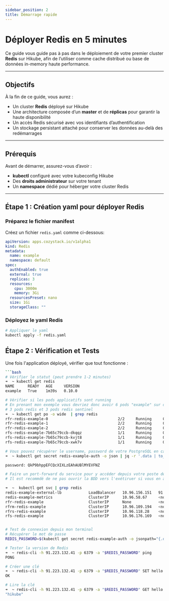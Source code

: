 ```yaml
---
sidebar_position: 2
title: Démarrage rapide
---
```


# Déployer Redis en 5 minutes

Ce guide vous guide pas à pas dans le déploiement de votre premier cluster **Redis** sur Hikube, afin de l’utiliser comme cache distribué ou base de données in-memory haute performance.  

---

## Objectifs

À la fin de ce guide, vous aurez :  
- Un cluster **Redis** déployé sur Hikube  
- Une architecture composée d’un **master** et de **réplicas** pour garantir la haute disponibilité  
- Un accès Redis sécurisé avec vos identifiants d’authentification  
- Un stockage persistant attaché pour conserver les données au-delà des redémarrages  

---

## Prérequis

Avant de démarrer, assurez-vous d’avoir :  
- **kubectl** configuré avec votre kubeconfig Hikube  
- Des **droits administrateur** sur votre tenant  
- Un **namespace** dédié pour héberger votre cluster Redis  

---

## Étape 1 : Création yaml pour déployer Redis

### **Préparez le fichier manifest**

Créez un fichier `redis.yaml` comme ci-dessous: 

```yaml title="redis.yaml"
apiVersion: apps.cozystack.io/v1alpha1
kind: Redis
metadata:
  name: example
  namespace: default
spec:
  authEnabled: true
  external: true
  replicas: 3
  resources:
    cpu: 3000m
    memory: 3Gi
  resourcesPreset: nano
  size: 1Gi
  storageClass: ""
```

### **Déployez le yaml Redis**

```bash
# Appliquer le yaml
kubectl apply -f redis.yaml
```

## Étape 2 : Vérification et Tests

Une fois l'application déployé, vérifier que tout fonctionne :

```bash
```bash
# Vérifier le statut (peut prendre 1-2 minutes)
➜  ~ kubectl get redis
NAME      READY   AGE     VERSION
example   True    1m39s   0.10.0

# Vérifier si les pods applicatifs sont running
# En prenant mon exemple vous devriez donc avoir 6 pods "example" sur des datacenters différents
# 3 pods redis et 3 pods redis sentinel
➜  ~ kubectl get po -o wide  | grep redis
rfr-redis-example-0                               2/2     Running     0              7m7s    10.244.2.109   gld-csxhk-006   <none>           <none>
rfr-redis-example-1                               2/2     Running     0              7m7s    10.244.2.114   luc-csxhk-005   <none>           <none>
rfr-redis-example-2                               2/2     Running     0              7m7s    10.244.2.111   plo-csxhk-004   <none>           <none>
rfs-redis-example-7b65c79ccb-dkqqz                1/1     Running     0              7m7s    10.244.2.112   luc-csxhk-005   <none>           <none>
rfs-redis-example-7b65c79ccb-kvjt8                1/1     Running     0              7m7s    10.244.2.108   gld-csxhk-006   <none>           <none>
rfs-redis-example-7b65c79ccb-xwk7v                1/1     Running     0              7m7s    10.244.2.110   plo-csxhk-004   <none>           <none

# Vous pouvez récupérer le username, password de votre PostgreSQL en cas de besoin
➜  ~ kubectl get secret redis-example-auth -o json | jq -r '.data | to_entries[] | "\(.key): \(.value|@base64d)"'

password: QkP9bhppEFCQcXIXLzEAhAUBlMYEVFNZ

# Faire un port-forward du service pour y accéder depuis votre poste de travail, ou modifier le paramètre external comme ceci "external: true"
# Il est recommdé de ne pas ouvrir la BDD vers l'exétiruer si vous en avez pas le besoin

➜  ~  kubectl get svc | grep redis
redis-example-external-lb            LoadBalancer   10.96.156.151   91.223.132.41   6379/TCP                     13m
redis-example-metrics                ClusterIP      10.96.58.67     <none>          9121/TCP                     13m
rfr-redis-example                    ClusterIP      None            <none>          9121/TCP                     13m
rfrm-redis-example                   ClusterIP      10.96.109.194   <none>          6379/TCP                     13m
rfrs-redis-example                   ClusterIP      10.96.118.28    <none>          6379/TCP                     13m
rfs-redis-example                    ClusterIP      10.96.176.169   <none>          26379/TCP                    13m


# Test de connexion depuis mon terminal
# Récupérer le mot de passe
REDIS_PASSWORD=$(kubectl get secret redis-example-auth -o jsonpath="{.data.password}" | base64 -d)

# Tester la version de Redis
➜  ~ redis-cli -h 91.223.132.41 -p 6379 -a "$REDIS_PASSWORD" ping
PONG

# Créer une clé
➜  ~ redis-cli -h 91.223.132.41 -p 6379 -a "$REDIS_PASSWORD" SET hello "hikube"
OK

# Lire la clé
➜  ~ redis-cli -h 91.223.132.41 -p 6379 -a "$REDIS_PASSWORD" GET hello
"hikube"
```